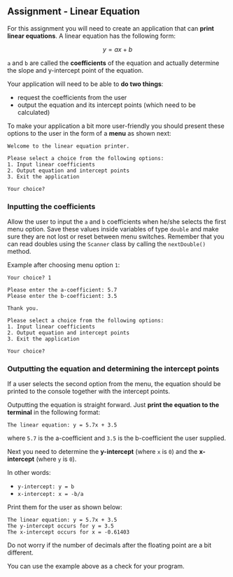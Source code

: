 ## Assignment - Linear Equation

For this assignment you will need to create an application that can **print linear equations**. A linear equation has the following form:

```math
y = ax + b
```

`a` and `b` are called the **coefficients** of the equation and actually determine the slope and y-intercept point of the equation.

Your application will need to be able to **do two things**:

* request the coefficients from the user
* output the equation and its intercept points (which need to be calculated)

To make your application a bit more user-friendly you should present these options to the user in the form of a **menu** as shown next:

```text
Welcome to the linear equation printer.

Please select a choice from the following options:
1. Input linear coefficients
2. Output equation and intercept points
3. Exit the application

Your choice?
```

### Inputting the coefficients

Allow the user to input the `a` and `b` coefficients when he/she selects the first menu option. Save these values inside variables of type `double` and make sure they are not lost or reset between menu switches. Remember that you can read doubles using the `Scanner` class by calling the `nextDouble()` method.

Example after choosing menu option `1`:

```text
Your choice? 1

Please enter the a-coefficient: 5.7
Please enter the b-coefficient: 3.5

Thank you.

Please select a choice from the following options:
1. Input linear coefficients
2. Output equation and intercept points
3. Exit the application

Your choice?
```

### Outputting the equation and determining the intercept points

If a user selects the second option from the menu, the equation should be printed to the console together with the intercept points.

Outputting the equation is straight forward. Just **print the equation to the terminal** in the following format:

```text
The linear equation: y = 5.7x + 3.5
```

where `5.7` is the a-coefficient and `3.5` is the b-coefficient the user supplied.

Next you need to determine the **y-intercept** (where `x` is `0`) and the **x-intercept** (where `y` is `0`).

In other words:

* `y-intercept: y = b`
* `x-intercept: x = -b/a`

Print them for the user as shown below:

```text
The linear equation: y = 5.7x + 3.5
The y-intercept occurs for y = 3.5
The x-intercept occurs for x = -0.61403
```

Do not worry if the number of decimals after the floating point are a bit different.

You can use the example above as a check for your program.